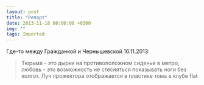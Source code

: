 ```yaml
---
layout: post
title: "Репорт"
date: 2013-11-18 00:00:00 +0300
img: ""
tags: Imported
---
```


Где-то между Гражданкой и Чернышевской 16.11.2013:

> Тюрьма - это дырки на противоположном сиденье в метро, любовь - это возможность не стесняться показывать ноги без колгот. Луч прожектора отображается в пластике тома в клубе flat
